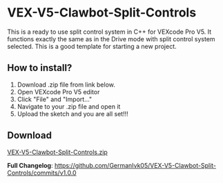 # VEX-V5-Clawbot-Split-Controls
This is a ready to use split control system in C++ for VEXcode Pro V5. It functions exactly the same as in the Drive mode with split control system selected. This is a good template for starting a new project.

## How to install?

1. Download .zip file from link below.
2. Open VEXcode Pro V5 editor
3. Click "File" and "Import..."
4. Navigate to your .zip file and open it
5. Upload the sketch and you are all set!!!
 
 ## Download
[VEX-V5-Clawbot-Split-Controls.zip](https://github.com/GermanIvk05/VEX-V5-Clawbot-Split-Controls/files/7663436/VEX-V5-Clawbot-Split-Controls.zip)

**Full Changelog**: https://github.com/GermanIvk05/VEX-V5-Clawbot-Split-Controls/commits/v1.0.0
